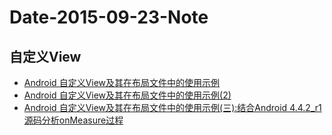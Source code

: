 # Date-2015-09-23-Note

## 自定义View
- [Android 自定义View及其在布局文件中的使用示例](http://www.cnblogs.com/crashmaker/p/3521310.html)  
- [Android 自定义View及其在布局文件中的使用示例(2)](http://www.cnblogs.com/crashmaker/p/3530213.html)
- [Android 自定义View及其在布局文件中的使用示例(三):结合Android 4.4.2_r1源码分析onMeasure过程](http://www.cnblogs.com/crashmaker/p/3549365.html)
